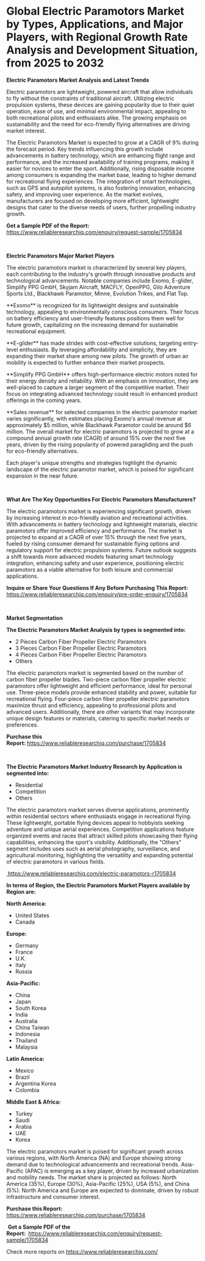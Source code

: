 <p><h1>Global Electric Paramotors Market by Types, Applications, and Major Players, with Regional Growth Rate Analysis and Development Situation, from 2025 to 2032</h1></p><p><strong>Electric Paramotors Market Analysis and Latest Trends</strong></p>
<p><p>Electric paramotors are lightweight, powered aircraft that allow individuals to fly without the constraints of traditional aircraft. Utilizing electric propulsion systems, these devices are gaining popularity due to their quiet operation, ease of use, and minimal environmental impact, appealing to both recreational pilots and enthusiasts alike. The growing emphasis on sustainability and the need for eco-friendly flying alternatives are driving market interest.</p><p>The Electric Paramotors Market is expected to grow at a CAGR of 9% during the forecast period. Key trends influencing this growth include advancements in battery technology, which are enhancing flight range and performance, and the increased availability of training programs, making it easier for novices to enter the sport. Additionally, rising disposable income among consumers is expanding the market base, leading to higher demand for recreational flying experiences. The integration of smart technologies, such as GPS and autopilot systems, is also fostering innovation, enhancing safety, and improving user experience. As the market evolves, manufacturers are focused on developing more efficient, lightweight designs that cater to the diverse needs of users, further propelling industry growth.</p></p>
<p><strong>Get a Sample PDF of the Report:&nbsp;</strong> <a href="https://www.reliableresearchiq.com/enquiry/request-sample/1705834?utm_campaign=99&utm_medium=2&utm_source=Github&utm_content=ia&utm_term=10012025&utm_id=electric-paramotors">https://www.reliableresearchiq.com/enquiry/request-sample/1705834</a></p>
<p>&nbsp;</p>
<p><strong>Electric Paramotors Major Market Players</strong></p>
<p><p>The electric paramotors market is characterized by several key players, each contributing to the industry's growth through innovative products and technological advancements. Notable companies include Exomo, E-glider, Simplify PPG GmbH, Skyjam Aircraft, MACFLY, OpenPPG, Gilo Adventure Sports Ltd., Blackhawk Paramotor, Minne, Evolution Trikes, and Flat Top.</p><p>**Exomo** is recognized for its lightweight designs and sustainable technology, appealing to environmentally conscious consumers. Their focus on battery efficiency and user-friendly features positions them well for future growth, capitalizing on the increasing demand for sustainable recreational equipment.</p><p>**E-glider** has made strides with cost-effective solutions, targeting entry-level enthusiasts. By leveraging affordability and simplicity, they are expanding their market share among new pilots. The growth of urban air mobility is expected to further enhance their market prospects.</p><p>**Simplify PPG GmbH** offers high-performance electric motors noted for their energy density and reliability. With an emphasis on innovation, they are well-placed to capture a larger segment of the competitive market. Their focus on integrating advanced technology could result in enhanced product offerings in the coming years.</p><p>**Sales revenue** for selected companies in the electric paramotor market varies significantly, with estimates placing Exomo's annual revenue at approximately $5 million, while Blackhawk Paramotor could be around $6 million. The overall market for electric paramotors is projected to grow at a compound annual growth rate (CAGR) of around 15% over the next five years, driven by the rising popularity of powered paragliding and the push for eco-friendly alternatives.</p><p>Each player's unique strengths and strategies highlight the dynamic landscape of the electric paramotor market, which is poised for significant expansion in the near future.</p></p>
<p>&nbsp;</p>
<p><strong>What Are The Key Opportunities For Electric Paramotors Manufacturers?</strong></p>
<p><p>The electric paramotors market is experiencing significant growth, driven by increasing interest in eco-friendly aviation and recreational activities. With advancements in battery technology and lightweight materials, electric paramotors offer improved efficiency and performance. The market is projected to expand at a CAGR of over 15% through the next five years, fueled by rising consumer demand for sustainable flying options and regulatory support for electric propulsion systems. Future outlook suggests a shift towards more advanced models featuring smart technology integration, enhancing safety and user experience, positioning electric paramotors as a viable alternative for both leisure and commercial applications.</p></p>
<p><strong>Inquire or Share Your Questions If Any Before Purchasing This Report:</strong> <a href="https://www.reliableresearchiq.com/enquiry/pre-order-enquiry/1705834?utm_campaign=99&utm_medium=2&utm_source=Github&utm_content=ia&utm_term=10012025&utm_id=electric-paramotors">https://www.reliableresearchiq.com/enquiry/pre-order-enquiry/1705834</a></p>
<p>&nbsp;</p>
<p><strong>Market Segmentation</strong></p>
<p><strong>The Electric Paramotors Market Analysis by types is segmented into:</strong></p>
<p><ul><li>2 Pieces Carbon Fiber Propeller Electric Paramotors</li><li>3 Pieces Carbon Fiber Propeller Electric Paramotors</li><li>4 Pieces Carbon Fiber Propeller Electric Paramotors</li><li>Others</li></ul></p>
<p><p>The electric paramotors market is segmented based on the number of carbon fiber propeller blades. Two-piece carbon fiber propeller electric paramotors offer lightweight and efficient performance, ideal for personal use. Three-piece models provide enhanced stability and power, suitable for recreational flying. Four-piece carbon fiber propeller electric paramotors maximize thrust and efficiency, appealing to professional pilots and advanced users. Additionally, there are other variants that may incorporate unique design features or materials, catering to specific market needs or preferences.</p></p>
<p><strong>Purchase this Report:&nbsp;</strong><a href="https://www.reliableresearchiq.com/purchase/1705834?utm_campaign=99&utm_medium=2&utm_source=Github&utm_content=ia&utm_term=10012025&utm_id=electric-paramotors">https://www.reliableresearchiq.com/purchase/1705834</a></p>
<p>&nbsp;</p>
<p><strong>The Electric Paramotors Market Industry Research by Application is segmented into:</strong></p>
<p><ul><li>Residential</li><li>Competition</li><li>Others</li></ul></p>
<p><p>The electric paramotors market serves diverse applications, prominently within residential sectors where enthusiasts engage in recreational flying. These lightweight, portable flying devices appeal to hobbyists seeking adventure and unique aerial experiences. Competition applications feature organized events and races that attract skilled pilots showcasing their flying capabilities, enhancing the sport's visibility. Additionally, the "Others" segment includes uses such as aerial photography, surveillance, and agricultural monitoring, highlighting the versatility and expanding potential of electric paramotors in various fields.</p></p>
<p><a href="https://www.reliableresearchiq.com/electric-paramotors-r1705834?utm_campaign=99&utm_medium=2&utm_source=Github&utm_content=ia&utm_term=10012025&utm_id=electric-paramotors">&nbsp;https://www.reliableresearchiq.com/electric-paramotors-r1705834</a></p>
<p><strong>In terms of Region, the Electric Paramotors Market Players available by Region are:</strong></p>
<p>
    <p> <strong> North America: </strong>
        <ul>
            <li>United States</li>
            <li>Canada</li>
        </ul>
        </p> 
    <p> <strong> Europe: </strong>
        <ul>
            <li>Germany</li>
            <li>France</li>
            <li>U.K.</li>
            <li>Italy</li>
            <li>Russia</li>
        </ul>
        </p> 
    <p> <strong> Asia-Pacific: </strong>
        <ul>
            <li>China</li>
            <li>Japan</li>
            <li>South Korea</li>
            <li>India</li>
            <li>Australia</li>
            <li>China Taiwan</li>
            <li>Indonesia</li>
            <li>Thailand</li>
            <li>Malaysia</li>
        </ul>
        </p> 
    <p> <strong> Latin America: </strong>
        <ul>
            <li>Mexico</li>
            <li>Brazil</li>
            <li>Argentina Korea</li>
            <li>Colombia</li>
        </ul>
        </p> 
    <p> <strong> Middle East & Africa: </strong>
        <ul>
            <li>Turkey</li>
            <li>Saudi</li>
            <li>Arabia</li>
            <li>UAE</li>
            <li>Korea</li>
        </ul>
    </p>
    </p>
<p><p>The electric paramotors market is poised for significant growth across various regions, with North America (NA) and Europe showing strong demand due to technological advancements and recreational trends. Asia-Pacific (APAC) is emerging as a key player, driven by increased urbanization and mobility needs. The market share is projected as follows: North America (35%), Europe (30%), Asia-Pacific (25%), USA (5%), and China (5%). North America and Europe are expected to dominate, driven by robust infrastructure and consumer interest.</p></p>
<p><strong>Purchase this Report: </strong><a href="https://www.reliableresearchiq.com/purchase/1705834?utm_campaign=99&utm_medium=2&utm_source=Github&utm_content=ia&utm_term=10012025&utm_id=electric-paramotors">https://www.reliableresearchiq.com/purchase/1705834</a></p>
<p>&nbsp;<strong>Get a Sample PDF of the Report:&nbsp;&nbsp;</strong><a href="https://www.reliableresearchiq.com/enquiry/request-sample/1705834?utm_campaign=99&utm_medium=2&utm_source=Github&utm_content=ia&utm_term=10012025&utm_id=electric-paramotors">https://www.reliableresearchiq.com/enquiry/request-sample/1705834</a></p>
<p><strong></strong></p>
<p>Check more reports on <a href="https://www.reliableresearchiq.com/?utm_campaign=99&utm_medium=2&utm_source=Github&utm_content=ia&utm_term=10012025&utm_id=electric-paramotors">https://www.reliableresearchiq.com/</a></p>
